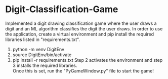 # Digit-Classification-Game
Implemented a digit drawing classification game where the user draws a digit and an ML algorithm classifies the digit the user draws.
In order to use the application, create a virtual environment and pip install the required libraries listed in "requirements.txt".
1. python -m venv DigitEnv
2. source DigitEnv/bin/activate
3. pip install -r requirements.txt
Step 2 activates the environment and step 3 installs the required libraries. <br/> Once this is set, run the "PyGameWindow.py" file to start the game!
